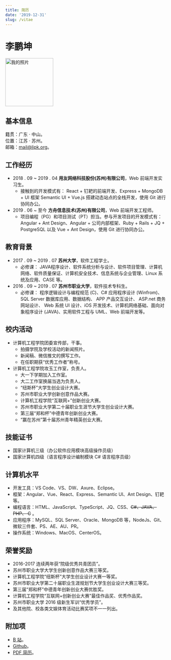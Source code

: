 ```yaml
---
title: 简历
date: '2019-12-31'
slug: /vitae
---
```


# 李鹏坤

<p><img src="https://cdn.jsdelivr.net/gh/zsdycs/lipk.org/static/images/vitae.jpg" alt="我的照片" height="150px"></p>

## 基本信息

籍贯：广东 · 中山。  
位置：江苏 · 苏州。  
邮箱：mail@lipk.org。

## 工作经历

- 2018 . 09 ~ 2019 . 04 **用友网络科技股份(苏州)有限公司**，Web 前端开发实习生。
  - 接触到的开发模式有： React + 钉耙的前端开发、Express + MongoDB + UI 框架 Semantic UI + Vue.js 搭建动态站点的全栈开发，使用 Git 进行协同办公。
- 2019 . 06 ~ 至今 **方舟信息技术(苏州)有限公司**，Web 前端开发工程师。
  - 项目编程（PG）和项目测试（PT）担当。参与开发项目的开发模式有： Angular + Ant Design、Angular + 公司内部框架、Ruby + Rails + JQ + PostgreSQL 以及 Vue + Ant Design，使用 Git 进行协同办公。

## 教育背景

- 2017 . 09 ~ 2019 . 07 **苏州大学**，软件工程学士。  
  - 必修课：
JAVA程序设计、软件系统分析与设计、软件项目管理、计算机网络、软件质量保证、计算机安全技术、信息系统与企业管理、Linux 系统及应用、CASE 等。
- 2016 . 09 ~ 2019 . 07 **苏州市职业大学**，软件技术专科生。  
  - 必修课：
程序逻辑设计与编程规范 (C)、C# 应用程序设计 (Winfrom)、 SQL Server 数据库应用、数据结构、 APP 产品交互设计、 ASP.net 商务网站设计、 Web 系统 UI 设计、iOS 开发技术、计算机网络基础、面向对象程序设计 (JAVA)、实用软件工程与 UML、Web 前端开发等。  

## 校内活动

- 计算机工程学院团委宣传部，干事。  
  - 拍摄学院及学校活动的新闻照片。
  - 新闻稿、微信推文的撰写工作。
  - 在任职期获“优秀工作者”称号。  
- 计算机工程学院攻玉工作室，负责人。  
  - 大一下学期加入工作室。
  - 大二工作室换届当选为负责人。
  - “纽斯杯”大学生创业设计大赛。
  - 苏州市职业大学创新创意作品大赛。
  - 计算机工程学院“互联网+”创新创业大赛。
  - 苏州市职业大学第二十届职业生涯节大学生创业设计大赛。
  - 第三届“郑和杯”中德青年创新创业大赛。
  - “赢在苏州”第十届苏州青年精英创业大赛。

## 技能证书

- 国家计算机三级（办公软件应用模块高级操作员级）
- 国家计算机四级（语言程序设计编制模块 C# 语言程序员级）

## 计算机水平

- 开发工具：VS Code、VS、DW、Axure、Eclipse。
- 框架：Angular、Vue、React、Express、Semantic UI、Ant Design、钉耙等。
- 编程语言：HTML、JavaScript、TypeScript、JQ、CSS、~~C#、JAVA、 PHP、 C~~ 。
- 应用程序：MySQL、SQL Server、Oracle、MongoDB 等，NodeJs、Git、微软三件套、PS、AE、AU、PR。
- 操作系统：Windows、MacOS、CenterOS。

## 荣誉奖励

- 2016-2017 连续两年获“院级优秀共青团员”。
- 苏州市职业大学大学生创新创意作品大赛三等奖。
- 计算机工程学院“纽斯杯”大学生创业设计大赛一等奖。
- 苏州市职业大学第二十届职业生涯规划节大学生创业设计大赛三等奖。
- 第三届“郑和杯”中德青年创新创业大赛优胜奖。
- 计算机工程学院“互联网+创新创业大赛”最佳作品奖、优秀作品奖。
- 苏州市职业大学 2016 级新生军训“优秀学员”。
- 及其他院、校各类文娱体育活动比赛奖项不一一列出。

<!-- ## 自我评价

1. 良好的沟通与表达能力，善于聆听，乐观幽默，以诚待人。
2. 良好的心态和责任感，吃苦耐劳，擅于团队合作，勇于面对挑战。
3. 良好的自主学习能力，善于发现、解决问题，勤于研究不断提高。 -->

## 附加项

- [B 站](https://space.bilibili.com/11407562)。
- [Github](https://github.com/zsdycs)。
- [PDF 简历](https://cdn.jsdelivr.net/gh/zsdycs/lipk.org/static/images/Penkun-Lee-vitae-20201016(update).pdf)。
